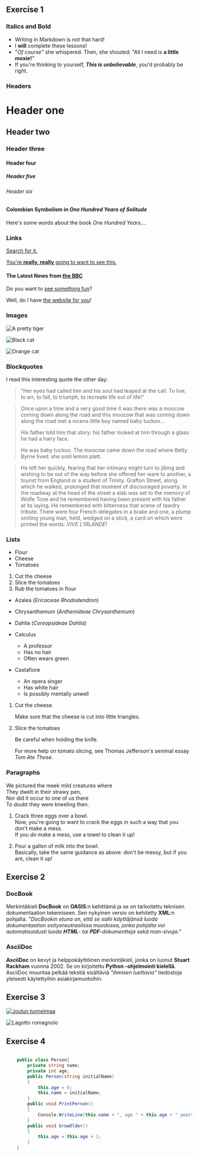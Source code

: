 ## Exercise 1

### Italics and Bold
* Writing in Markdown is _not_ that hard!
* I **will** complete these lessons!
* "_Of course_" she whispered. Then, she shouted: "All I need is **a little moxie!**"
* If you're thinking to yourself, **_This is unbelievable_**, you'd probably be right.

### Headers

# Header one
## Header two
### Header three
#### Header four
##### Header five
###### Header six



#### Colombian Symbolism in _One Hundred Years of Solitude_

Here's some words about the book _One Hundred Years..._.

### Links
 [Search for it.](www.google.com)


 [You're **really, really** going to want to see this.](www.dailykitten.com)


#### The Latest News from [the BBC](www.bbc.com/news)


Do you want to [see something fun][a fun place]?

Well, do I have [the website for you][another fun place]!

[a fun place]:www.zombo.com
[another fun place]:www.stumbleupon.com

### Images
![A pretty tiger](https://upload.wikimedia.org/wikipedia/commons/5/56/Tiger.50.jpg)



![Black cat][Black]

![Orange cat][Orange]

[Black]: https://upload.wikimedia.org/wikipedia/commons/a/a3/81_INF_DIV_SSI.jpg

[Orange]: https://icons.iconarchive.com/icons/google/noto-emoji-animals-nature/256/22221-cat-icon.png

### Blockquotes
 I read this interesting quote the other day:

> "Her eyes had called him and his soul had leaped at the call. To live, to err, to fall, to triumph, to recreate life out of life!"



 > Once upon a time and a very good time it was there was a moocow coming down along the road and this moocow that was coming down along the road met a nicens little boy named baby tuckoo...
>
> His father told him that story: his father looked at him through a glass: he had a hairy face.
>
> He was baby tuckoo. The moocow came down the road where Betty Byrne lived: she sold lemon platt.



> He left her quickly, fearing that her intimacy might turn to jibing and wishing to be out of the way before she offered her ware to another, a tourist from England or a student of Trinity. Grafton Street, along which he walked, prolonged that moment of discouraged poverty. In the roadway at the head of the street a slab was set to the memory of Wolfe Tone and he remembered having been present with his father at its laying. He remembered with bitterness that scene of tawdry tribute. There were four French delegates in a brake and one, a plump smiling young man, held, wedged on a stick, a card on which were printed the words: _VIVE L'IRLANDE_!

### Lists

* Flour 
* Cheese 
* Tomatoes


1. Cut the cheese 
2. Slice the tomatoes
3. Rub the tomatoes in flour


* Azalea (_Ericaceae Rhododendron_)
* Chrysanthemum (_Anthemideae Chrysanthemum_)
* Dahlia (_Coreopsideae Dahlia_)



* Calculus 
    * A professor
    * Has no hair 
    * Often wears green
* Castafiore 
    * An opera singer 
    * Has white hair 
    * Is possibly mentally unwell



1. Cut the cheese.

    Make sure that the cheese is cut into little triangles.

2. Slice the tomatoes
 
    Be careful when holding the knife.

    For more help on tomato slicing, see Thomas Jefferson's seminal essay _Tom Ate Those_.

### Paragraphs
We pictured the meek mild creatures where  
They dwelt in their strawy pen,  
Nor did it occur to one of us there  
To doubt they were kneeling then.


1. Crack three eggs over a bowl.  
 Now, you're going to want to crack the eggs in such a way that you don't make a mess.  
 If you _do_ make a mess, use a towel to clean it up!

2. Pour a gallon of milk into the bowl.  
 Basically, take the same guidance as above: don't be messy, but if you are, clean it up!

## Exercise 2
### DocBook
Merkintäkieli **DocBook** on **OASIS**:n kehittämä ja se on tarkoitettu teknisen dokumentaation tekemiseen. Sen nykyinen versio on kehitetty **XML**:n pohjalta. "_DocBookin etuna on, että se sallii käyttäjänsä luoda dokumentaation esitysneutraalissa muodossa, jonka pohjalta voi automatisoidusti luoda **HTML**- tai **PDF**-dokumentteja sekä man-sivuja._"

### AsciiDoc
**AsciiDoc** on kevyt ja helppokäyttöinen merkintäkieli, jonka on luonut **Stuart Rackham** vuonna 2002. Se on kirjoitettu **Python -ohjelmointi kielellä**. AsciiDoc muuntaa pelkää tekstiä sisältäviä _"ihmisen luettavia"_ tiedostoja yleisesti käytettyihin asiakirjamuotoihin.

## Exercise 3
[![Joulun tunnelmaa](https://i.ytimg.com/an_webp/vRB_be8jCxU/mqdefault_6s.webp?du=3000&sqp=CKPK8pwG&rs=AOn4CLBQepxX_mrgvnFTG0dp1incdNTmiw)](https://www.youtube.com/watch?v=vRB_be8jCxU)

![Lagotto romagnolo](https://img.dog-learn.com/dog-breeds/lagotto-romagnolo/lagotto-romagnolo-i4-sz3.jpg)

## Exercise 4
``` C#

    public class Person{       
        private string name;  
        private int age;  
        public Person(string initialName)  
        {  
            this.age = 0;  
            this.name = initialName;  
        }  
        public void PrintPerson()  
        {  
            Console.WriteLine(this.name + ", age " + this.age + " years");  
        }   
        public void GrowOlder()  
        {  
            this.age = this.age + 1;  
        }  
    }  

```
